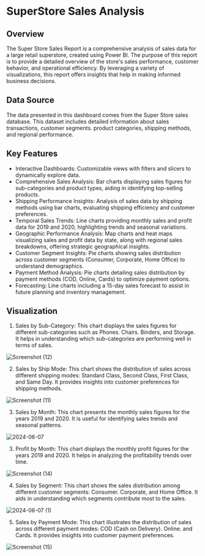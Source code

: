 # SuperStore Sales Analysis
## Overview
The Super Store Sales Report is a comprehensive analysis of sales data for a large retail superstore, created using Power BI. The purpose of this report is to provide a detailed overview of the store's sales performance, customer behavior, and operational efficiency. By leveraging a variety of visualizations, this report offers insights that help in making informed business decisions.
## Data Source
The data presented in this dashboard comes from the Super Store sales database. This dataset includes detailed information about sales transactions, customer segments. product categories, shipping methods, and regional performance.
## Key Features
- Interactive Dashboards: Customizable views with filters and slicers to dynamically explore data.
- Comprehensive Sales Analysis: Bar charts displaying sales figures for sub-categories and product types, aiding in identifying top-selling products.
- Shipping Performance Insights: Analysis of sales data by shipping methods using bar charts, evaluating shipping efficiency and customer preferences.
- Temporal Sales Trends: Line charts providing monthly sales and profit data for 2019 and 2020, highlighting trends and seasonal variations.
- Geographic Performance Analysis: Map charts and heat maps visualizing sales and profit data by state, along with regional sales breakdowns, offering strategic geographical insights.
- Customer Segment Insights: Pie charts showing sales distribution across customer segments (Consumer, Corporate, Home Office) to understand demographics.
- Payment Method Analysis: Pie charts detailing sales distribution by payment methods (COD, Online, Cards) to optimize payment options.
- Forecasting: Line charts including a 15-day sales forecast to assist in future planning and inventory management.
## Visualization
1. Sales by Sub-Category: This chart displays the sales figures for different sub-categories such as Phones. Chairs. Binders, and Storage. It helps in understanding which sub-categories are performing well in terms of sales.

![Screenshot (12)](https://github.com/RutujaPatil26/Powerbi_Project/assets/172021951/dbd0267f-303e-4b33-ba1e-d618ac41bd0e)

2. Sales by Ship Mode: This chart shows the distribution of sales across different shipping modes: Standard Class, Second Class, First Class, and Same Day. It provides insights into customer preferences for shipping methods.

![Screenshot (11)](https://github.com/RutujaPatil26/Powerbi_Project/assets/172021951/6d5ff66c-5d8b-4cf1-a32c-4a0aaf80d377)

3. Sales by Month: This chart presents the monthly sales figures for the years 2019 and 2020. It is useful for identifying sales trends and seasonal patterns.

![2024-06-07](https://github.com/RutujaPatil26/Powerbi_Project/assets/172021951/c36aa41a-03ab-4d5c-bda3-405e18fd8d07)

3. Profit by Month: This chart displays the monthly profit figures for the years 2019 and 2020. It helps in analyzing the profitability trends over time.

![Screenshot (14)](https://github.com/RutujaPatil26/Powerbi_Project/assets/172021951/db1923ae-c6ec-4aca-8453-697f0ded1078)

4. Sales by Segment: This chart shows the sales distribution among different customer segments: Consumer. Corporate, and Home Office. It aids in understanding which segments contribute most to the sales.

![2024-06-07 (1)](https://github.com/RutujaPatil26/Powerbi_Project/assets/172021951/878d5622-8345-4ffb-bb41-d74344218c04)

5. Sales by Payment Mode: This chart illustrates the distribution of sales across different payment modes: COD (Cash on Delivery). Online. and Cards. It provides insights into customer payment preferences.

![Screenshot (15)](https://github.com/RutujaPatil26/Powerbi_Project/assets/172021951/159ad3fa-dd51-48d7-990f-8dd6c7b6cc82)
